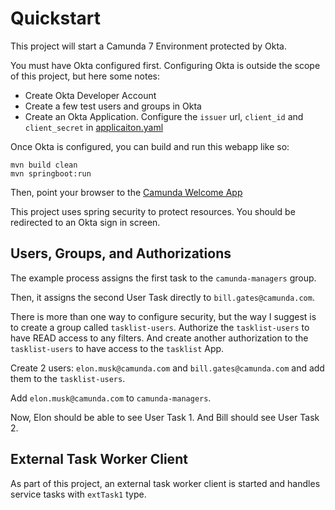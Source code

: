 # Quickstart

This project will start a Camunda 7 Environment protected by Okta. 

You must have Okta configured first. Configuring Okta is outside the scope of this project, but here some notes: 

- Create Okta Developer Account
- Create a few test users and groups in Okta
- Create an Okta Application. Configure the `issuer` url, `client_id` and `client_secret` in [applicaiton.yaml](./src/main/resources/application.yaml)

Once Okta is configured, you can build and run this webapp like so: 

```
mvn build clean
mvn springboot:run
```

Then, point your browser to the [Camunda Welcome App](http://localhost:8080/camunda/app/welcome/default/#!/welcome)

This project uses spring security to protect resources. You should be redirected to an Okta sign in screen.

## Users, Groups, and Authorizations

The example process assigns the first task to the `camunda-managers` group. 

Then, it assigns the second User Task directly to `bill.gates@camunda.com`. 

There is more than one way to configure security, but the way I suggest is to create a group called `tasklist-users`. Authorize the `tasklist-users` to have READ access to any filters. And create another authorization to the `tasklist-users` to have access to the `tasklist` App. 

Create 2 users: `elon.musk@camunda.com` and `bill.gates@camunda.com` and add them to the `tasklist-users`. 

Add `elon.musk@camunda.com` to `camunda-managers`. 

Now, Elon should be able to see User Task 1. And Bill should see User Task 2. 

## External Task Worker Client

As part of this project, an external task worker client is started and handles service tasks with `extTask1` type.


